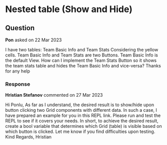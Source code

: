 # Nested table (Show and Hide)

## Question

**Pon** asked on 22 Mar 2023

I have two tables: Team Basic Info and Team Stats Considering the yellow cells. Team Basic Info and Team Stats are two Buttons. Team Basic Info is the default View. How can I implement the Team Stats Button so it shows the team stats table and hides the Team Basic Info and vice-versa? Thanks for any help

### Response

**Hristian Stefanov** commented on 27 Mar 2023

Hi Ponlu, As far as I understand, the desired result is to show/hide upon button clicking two Grid components with different data. In such a case, I have prepared an example for you in this REPL link. Please run and test the REPL to see if it covers your needs. In short, to achieve the desired result, create a bool variable that determines which Grid (table) is visible based on which button is clicked. Let me know if you find difficulties upon testing. Kind Regards, Hristian
